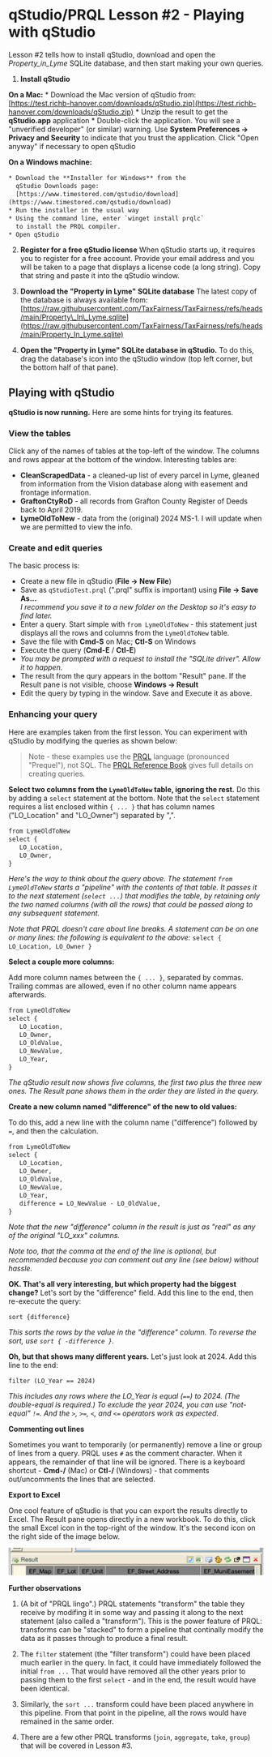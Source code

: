 # qStudio/PRQL Lesson #2 - Playing with qStudio

Lesson #2 tells how to install qStudio,
download and open the _Property\_in\_Lyme_ SQLite database,
and then start making your own queries.

1. **Install qStudio**

  **On a Mac:** 
    * Download the Mac version of qStudio from:  
      [https://test.richb-hanover.com/downloads/qStudio.zip](https://test.richb-hanover.com/downloads/qStudio.zip)
    * Unzip the result to get the **qStudio.app** application
    * Double-click the application.
      You will see a "unverified developer" (or similar) warning.
      Use **System Preferences -> Privacy and Security** to
      indicate that you trust the application.
      Click "Open anyway" if necessary to open qStudio
  
  **On a Windows machine:**
  
    * Download the **Installer for Windows** from the
      qStudio Downloads page:  
      [https://www.timestored.com/qstudio/download](https://www.timestored.com/qstudio/download)
    * Run the installer in the usual way
    * Using the command line, enter `winget install prqlc`
      to install the PRQL compiler.
    * Open qStudio

2. **Register for a free qStudio license**
  When qStudio starts up, it requires you to register for
  a free account.
  Provide your email address and you will be taken to a page
  that displays a license code (a long string).
  Copy that string and paste it into the qStudio window.
    
3. **Download the "Property in Lyme" SQLite database**
  The latest copy of the database is always available from:
  [https://raw.githubusercontent.com/TaxFairness/TaxFairness/refs/heads/main/Property\_In\_Lyme.sqlite](https://raw.githubusercontent.com/TaxFairness/TaxFairness/refs/heads/main/Property_In_Lyme.sqlite)

4. **Open the "Property in Lyme" SQLite database in qStudio.**
   To do this, drag the database's icon into the qStudio window
   (top left corner, but the bottom half of that pane).

## Playing with qStudio

**qStudio is now running.**
Here are some hints for trying its features.
  
### View the tables

Click any of the names of tables
at the top-left of the window.
The columns and rows appear at the bottom of the window.
Interesting tables are:
    
  * **CleanScrapedData** - a cleaned-up list of every parcel
    in Lyme, gleaned from information
    from the Vision database along with easement
    and frontage information.
  * **GraftonCtyRoD** - all records from Grafton County 
    Register of Deeds back to April 2019.
  * **LymeOldToNew** - data from the (original) 2024 MS-1.
    I will update when we are permitted to view the info.

### Create and edit queries

The basic process is:

  * Create a new file in qStudio (**File -> New File**)
  * Save as `qStudioTest.prql` (".prql" suffix is important)
    using **File -> Save As...**  
    _I recommend you save it to a new folder on the Desktop
    so it's easy to find later._
  * Enter a query. Start simple with `from LymeOldToNew` -
    this statement just displays all the
    rows and columns from the `LymeOldToNew` table.
  * Save the file with **Cmd-S** on Mac; **Ctl-S** on Windows
  * Execute the query (**Cmd-E** / **Ctl-E**)
  * _You may be prompted with a request to install the
    "SQLite driver". Allow it to happen._
  * The result from the qury appears in the bottom "Result" pane.
    If the Result pane is not visible,
    choose **Windows -> Result**
  * Edit the query by typing in the window.
    Save and Execute it as above.

### Enhancing your query

Here are examples taken from the first lesson.
You can experiment with qStudio by modifying the
queries as shown below:

> Note - these examples use the [PRQL](https://prql-lang.org)
> language (pronounced "Prequel"), not SQL.
> The 
> [PRQL Reference Book](https://prql-lang.org/book/)
> gives full details on creating queries.

**Select two columns from the `LymeOldToNew` table,
ignoring the rest.** 
Do this by adding a `select` statement at the bottom.
Note that the `select` statement requires a list
enclosed within `{ ... }` that has column names
("LO\_Location" and "LO\_Owner") separated by ",".

```
from LymeOldToNew
select {
   LO_Location,
   LO_Owner,
}
```

_Here's the way to think about the query above.
The statement `from LymeOldToNew` starts a "pipeline" 
with the contents of that table. 
It passes it to the next statement (`select ...`)
that modifies the table,
by retaining only the two named columns (with all the rows)
that could be passed along to any subsequent statement._

_Note that PRQL doesn't care about line breaks.
A statement can be on one or many lines:
the following is equivalent to the above:_
`select { LO_Location, LO_Owner }`

**Select a couple more columns:**

Add more column names between the `{ ... }`, separated by commas.
Trailing commas are allowed, even if no other column name
appears afterwards.

```
from LymeOldToNew
select {
   LO_Location,
   LO_Owner,
   LO_OldValue,
   LO_NewValue,
   LO_Year,
}
```

_The qStudio result now shows five columns,
the first two plus the three new ones.
The Result pane shows them in the order they are listed
in the query._

**Create a new column named "difference" of the new to old values:**

To do this, add a new line with the column name ("difference")
followed by `=`, and then the calculation.

```
from LymeOldToNew
select {
   LO_Location,
   LO_Owner,
   LO_OldValue,
   LO_NewValue,
   LO_Year,
   difference = LO_NewValue - LO_OldValue,
}
```

_Note that the new "difference" column in the result is
just as "real" as any of the original "LO\_xxx" columns._

_Note too, that the comma at the end of the line
is optional, but recommended because
you can comment out any line (see below) without hassle._

**OK. That's all very interesting, but which property had the biggest change?**
Let's sort by the "difference" field.
Add this line to the end, then re-execute the query:

```
sort {difference}
```

_This sorts the rows by the value in the "difference" column.
To reverse the sort, use `sort { -difference }`._

**Oh, but that shows many different years.**
Let's just look at 2024. Add this line to the end:

```
filter (LO_Year == 2024)
```

_This includes any rows where the LO\_Year is equal (`==`) to 2024.
(The double-equal is required.)
To exclude the year 2024, you can use "not-equal" `!=`.
And the `>`, `>=`, `<`, and `<=` operators work as expected._

**Commenting out lines**

Sometimes you want to temporarily (or permanently)
remove a line or group of lines from a query.
PRQL uses `#` as the comment character.
When it appears, the remainder of that line will be ignored.
There is a keyboard shortcut -
**Cmd-/** (Mac) or **Ctl-/** (Windows) - 
that comments out/uncomments the lines that are selected.

**Export to Excel**

One cool feature of qStudio is that you can export
the results directly to Excel.
The Result pane opens directly in a new workbook.
To do this, click the small Excel icon in the
top-right of the window.
It's the second icon on the right side of the image below.

![icons at top of result](./media/icons-in-result-window.png)

**Further observations**

1. (A bit of "PRQL lingo".)
  PRQL statements "transform" the table they receive
  by modifing it in some way and passing it along to
  the next statement (also called a "transform").
  This is the power feature of PRQL: transforms can be 
  "stacked" to form a pipeline that continally modify the
  data as it passes through to produce a final result.

2. The `filter` statement (the "filter transform")
  could have been placed much earlier in the query.
  In fact, it could have immediately followed the
  initial `from ...`
  That would have removed all the other years prior
  to passing them to the first `select` - and in the end,
  the result would have been identical.
  
3. Similarly, the `sort ...` transform could have been placed
  anywhere in this pipeline. 
  From that point in the pipeline,
  all the rows would have remained in the same order.
  
4. There are a few other PRQL transforms
(`join`, `aggregate`, `take`, `group`) that will be covered
in Lesson #3.
